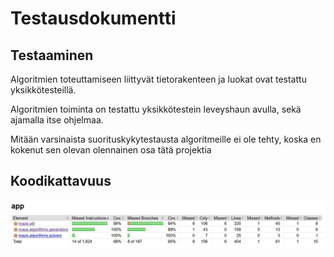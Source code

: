 # Testausdokumentti

## Testaaminen
Algoritmien toteuttamiseen liittyvät tietorakenteen ja luokat ovat testattu yksikkötesteillä.

Algoritmien toiminta on testattu yksikkötestein leveyshaun avulla, sekä ajamalla itse ohjelmaa.

Mitään varsinaista suorituskykytestausta algoritmeille ei ole tehty, koska en kokenut sen olevan olennainen osa tätä projektia


## Koodikattavuus
![alt-text](../kuvat/Testikattavuus.JPG)



